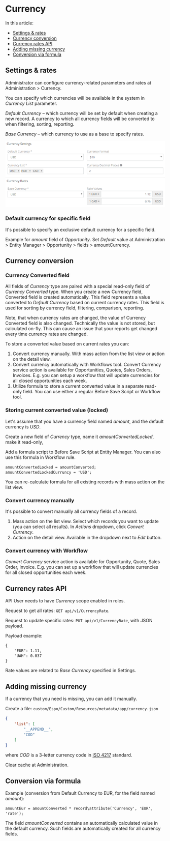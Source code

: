 # Currency

In this article:

* [Settings & rates](#settings-rates)
* [Currency conversion](#currency-conversion)
* [Currency rates API](#currency-rates-api)
* [Adding missing currency](#adding-missing-currency)
* [Conversion via formula](#conversion-via-formula)

## Settings & rates

Administrator can configure currency-related parameters and rates at Administration > Currency.

You can specify which currencies will be available in the system in *Currency List* parameter.

*Default Currency* – which currency will be set by default when creating a new record. A currency to which all currency fields will be converted to when filtering, sorting, reporting.

*Base Currency* – which currency to use as a base to specify rates.

![BPM example](https://raw.githubusercontent.com/espocrm/documentation/master/docs/_static/images/administration/currency-settings.png)

### Default currency for specific field

It's possible to specify an exclusive default currency for a specific field.

Example for *amount* field of *Opportunity*. Set *Default* value at Administration > Entity Manager > Opportunity > fields > amountCurrency.

## Currency conversion

### Currency Converted field

All fields of *Currency* type are paired with a special read-only field of *Currency Converted* type. When you create a new Currency field, Converted field is created automatically. This field represents a value converted to *Default Currency* based on current currency rates. This field is used for sorting by currency field, filtering, comparison, reporting.

Note, that when currency rates are changed, the value of Currency Converted field is also changed. Technically the value is not stored, but calculated on-fly. This can cause an issue that your reports get changed every time currency rates are changed.

To store a converted value based on current rates you can:

1. Convert currency manually. With mass action from the list view or action on the detail view.
2. Convert currency automatically with Workflows tool. Convert Currency service action is available for Opportunities, Quotes, Sales Orders, Invoices. E.g. you can setup a workflow that will update currencies for all closed opportunities each week.
3. Utilize formula to store a current converted value in a separate read-only field. You can use either a regular Before Save Script or Workflow tool.

### Storing current converted value (locked)

Let's assume that you have a currency field named *amount*, and the default currency is *USD*.

Create a new field of *Currency* type, name it *amountConvertedLocked*, make it read-only,

Add a formula script to Before Save Script at Entity Manager. You can also use this formula in Workflow rule.

```
amountConvertedLocked = amountConverted;
amountConvertedLockedCurruncy = 'USD';
```

You can re-calculate formula for all existing records with mass action on the list view.

### Convert currency manually

It's possible to convert manually all currency fields of a record.

1. Mass action on the list view. Select which records you want to update (you can select all results). In *Actions* dropdown, click *Convert Currency*.
2. Action on the detail view. Available in the dropdown next to *Edit* button.

### Convert currency with Workflow

*Convert Currency* service action is available for Opportunity, Quote, Sales Order, Invoice. E.g. you can set up a workflow that will update currencies for all closed opportunities each week.

## Currency rates API

API User needs to have *Currency* scope enabled in roles.

Request to get all rates: `GET api/v1/CurrencyRate`.

Request to update specific rates: `PUT api/v1/CurrencyRate`, with JSON payload.

Payload example:

```
{
    "EUR": 1.11,
    "UAH": 0.037
}
```

Rate values are related to *Base Currency* specified in Settings.

## Adding missing currency

If a currency that you need is missing, you can add it manually.

Create a file: `custom/Espo/Custom/Resources/metadata/app/currency.json`

```json
{
    "list": [
        "__APPEND__",
        "COD"
    ]
}

```

where *COD* is a 3-letter currency code in [ISO 4217](https://en.wikipedia.org/wiki/ISO_4217) standard.

Clear cache at Administration.

## Conversion via formula

Example (conversion from Default Currency to EUR, for the field named *amount*):

```
amountEur = amountConverted * record\attribute('Currency', 'EUR', 'rate');
```

The field *amountConverted* contains an automatically calculated value in the default currency. Such fields are automatically created for all currency fields.
